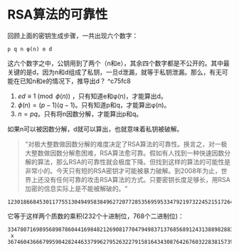 # RSA算法的可靠性
回顾上面的密钥生成步骤，一共出现六个数字：


```
p q n φ(n) e d 
```

这六个数字之中，公钥用到了两个（n和e），其余四个数字都是不公开的。其中最关键的是d，因为n和d组成了私钥，一旦d泄漏，就等于私钥泄漏。那么，有无可能在已知n和e的情况下，推导出d？ ^c75fc8

1. $ed\equiv1 \pmod {ϕ(n)}$ ，只有知道e和φ(n)，才能算出d。
2. $ϕ(n)=(p-1)(q-1)$。只有知道p和q，才能算出φ(n)。
3. $n=pq$。只有将n因数分解，才能算出p和q。

如果n可以被因数分解，d就可以算出，也就意味着私钥被破解。
> "对极大整数做因数分解的难度决定了RSA算法的可靠性。换言之，对一极大整数做因数分解愈困难，RSA算法愈可靠。假如有人找到一种快速因数分解的算法，那么RSA的可靠性就会极度下降。但找到这样的算法的可能性是非常小的。今天只有短的RSA密钥才可能被暴力破解。到2008年为止，世界上还没有任何可靠的攻击RSA算法的方式。只要密钥长度足够长，用RSA加密的信息实际上是不能被解破的。"

```
1230186684530117755130494958384962720772853569595334792197322452151726400507263657518745202199786469389956474942774063845925192557326303453731548268507917026122142913461670429214311602221240479274737794080665351419597459856902143413
```
它等于这样两个质数的乘积(232个十进制位，768个二进制位)：
```
33478071698956898786044169848212690817704794983713768568912431388982883793878002287614711652531743087737814467999489 
 x
36746043666799590428244633799627952632279158164343087642676032283815739666511279233373417143396810270092798736308917
 ```